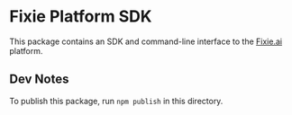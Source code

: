 # Fixie Platform SDK

This package contains an SDK and command-line interface to the [Fixie.ai](https://fixie.ai) platform.

## Dev Notes

To publish this package, run `npm publish` in this directory.
